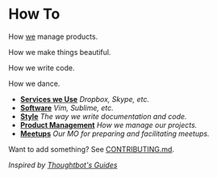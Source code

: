 How To
======

How [we][sparkbox] manage products.

How we make things beautiful.

How we write code.

How we dance.

* **[Services we Use](/services)** _Dropbox, Skype, etc._
* **[Software](/software)** _Vim, Sublime, etc._
* **[Style](/style)** _The way we write documentation and code._
* **[Product Management](/product_management)** _How we manage our projects._
* **[Meetups](/meetups)** _Our MO for preparing and facilitating meetups._

Want to add something? See [CONTRIBUTING.md](/CONTRIBUTING.md).

_Inspired by [Thoughtbot's Guides][thoughtbotg]_

[readmet]: /readme_template
[thoughtbotg]: https://github.com/thoughtbot/guides
[sparkbox]: http://seesparkbox.com
